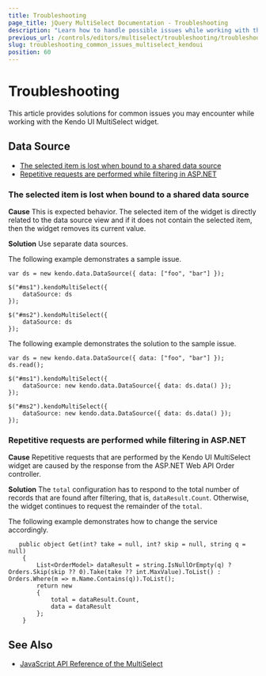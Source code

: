 ```yaml
---
title: Troubleshooting
page_title: jQuery MultiSelect Documentation - Troubleshooting
description: "Learn how to handle possible issues while working with the Kendo UI MultiSelect widget."
previous_url: /controls/editors/multiselect/troubleshooting/troubleshooting
slug: troubleshooting_common_issues_multiselect_kendoui
position: 60
---
```


# Troubleshooting

This article provides solutions for common issues you may encounter while working with the Kendo UI MultiSelect widget.

## Data Source

* [The selected item is lost when bound to a shared data source](#the-selected-item-is-lost-when-bound-to-shared-datasource)
* [Repetitive requests are performed while filtering in ASP.NET](#repetitive-requests-are-performed-while-filtering-in-aspnet)

### The selected item is lost when bound to a shared data source

**Cause** This is expected behavior. The selected item of the widget is directly related to the data source view and if it does not contain the selected item, then the widget removes its current value.

**Solution** Use separate data sources.

The following example demonstrates a sample issue.

    var ds = new kendo.data.DataSource({ data: ["foo", "bar"] });

    $("#ms1").kendoMultiSelect({
        dataSource: ds
    });

    $("#ms2").kendoMultiSelect({
        dataSource: ds
    });

The following example demonstrates the solution to the sample issue.   

    var ds = new kendo.data.DataSource({ data: ["foo", "bar"] });
    ds.read();

    $("#ms1").kendoMultiSelect({
        dataSource: new kendo.data.DataSource({ data: ds.data() });
    });

    $("#ms2").kendoMultiSelect({
        dataSource: new kendo.data.DataSource({ data: ds.data() });
    });

### Repetitive requests are performed while filtering in ASP.NET

**Cause** Repetitive requests that are performed by the Kendo UI MultiSelect widget are caused by the response from the ASP.NET Web API Order controller.

**Solution** The `total` configuration has to respond to the total number of records that are found after filtering, that is, `dataResult.Count`. Otherwise, the widget continues to request the remainder of the `total`.

The following example demonstrates how to change the service accordingly.

```
   public object Get(int? take = null, int? skip = null, string q = null)
    {
    	List<OrderModel> dataResult = string.IsNullOrEmpty(q) ? Orders.Skip(skip ?? 0).Take(take ?? int.MaxValue).ToList() : Orders.Where(m => m.Name.Contains(q)).ToList();
    	return new
    	{
    		total = dataResult.Count,
    		data = dataResult
    	};
    }
```

## See Also

* [JavaScript API Reference of the MultiSelect](/api/javascript/ui/multiselect)
